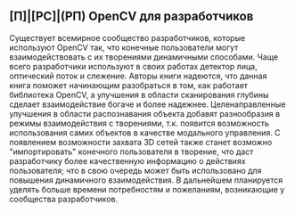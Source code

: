 ## [П]|[РС]|(РП) OpenCV для разработчиков

Существует всемирное сообщество разработчиков, которые используют OpenCV так, что конечные пользователи могут взаимодействовать с их творениями динамичными способами. Чаще всего разработчики используют в своих работах детектор лица, оптический поток и слежение. Авторы книги надеются, что данная книга поможет начинающим разобраться в том, как работает библиотека OpenCV, а улучшения в области сканирования глубины сделает взаимодействие богаче и более надежнее. Целенаправленные улучшения в области распознавания объекта добавят разнообразия в режимы взаимодействия с творениями, т.к. появится возможность использования самих объектов в качестве модального управления. С появлением возможности захвата 3D сетей также станет возможно "импортировать" конечного пользователя в творение, что даст разработчику более качественную информацию о действиях пользователя; что в свою очередь может быть использовано для повышения динамичного взаимодействия. В дальнейшем планируется уделять больше времени потребностям и пожеланиям, возникающие у сообщества разработчиков.